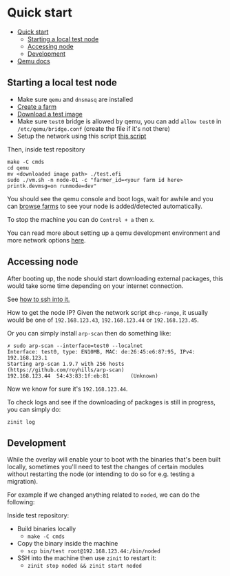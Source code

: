 # Quick start

- [Quick start](#quick-start)
  - [Starting a local test node](#starting-a-local-test-node)
  - [Accessing node](#accessing-node)
  - [Development](#development)
- [Qemu docs](../../qemu/README.md)

## Starting a local test node

* Make sure `qemu` and `dnsmasq` are installed
* [Create a farm](../manual/manual.md#creating-a-farm)
* [Download a test image](https://bootstrap.grid.tf/kernel/zero-os-development-test-v3-generic-7e587e499a.efi)
* Make sure `test0` bridge is allowed by qemu, you can add `allow test0` in `/etc/qemu/bridge.conf` (create the file if it's not there)
* Setup the network using this script [this script](./net.sh)

Then, inside test repository

```
make -C cmds
cd qemu
mv <downloaded image path> ./test.efi
sudo ./vm.sh -n node-01 -c "farmer_id=<your farm id here> printk.devmsg=on runmode=dev"
```

You should see the qemu console and boot logs, wait for awhile and you can [browse farms](https://dashboard.dev.grid.tf/explorer/farms) to see your node is added/detected automatically.

To stop the machine you can do `Control + a` then `x`.

You can read more about setting up a qemu development environment and more network options [here](../../qemu/README.md).

## Accessing node

After booting up, the node should start downloading external packages, this would take some time depending on your internet connection.

See [how to ssh into it.](../../qemu/README.md#to-ssh-into-the-machine)

How to get the node IP?
Given the network script `dhcp-range`, it usually would be one of `192.168.123.43`, `192.168.123.44` or `192.168.123.45`. 

Or you can simply install `arp-scan` then do something like:

```
✗ sudo arp-scan --interface=test0 --localnet
Interface: test0, type: EN10MB, MAC: de:26:45:e6:87:95, IPv4: 192.168.123.1
Starting arp-scan 1.9.7 with 256 hosts (https://github.com/royhills/arp-scan)
192.168.123.44  54:43:83:1f:eb:81       (Unknown)
```

Now we know for sure it's `192.168.123.44`.

To check logs and see if the downloading of packages is still in progress, you can simply do:

```
zinit log
```

## Development

While the overlay will enable your to boot with the binaries that's been built locally, sometimes you'll need to test the changes of certain modules without restarting the node (or intending to do so for e.g. testing a migration).

For example if we changed anything related to `noded`, we can do the following:

Inside test repository:

* Build binaries locally
    * `make -C cmds`
* Copy the binary inside the machine
    * `scp bin/test root@192.168.123.44:/bin/noded`
* SSH into the machine then use `zinit` to restart it: 
    * `zinit stop noded && zinit start noded`
